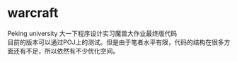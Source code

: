 # warcraft
Peking university 大一下程序设计实习魔兽大作业最终版代码<br>
目前的版本可以通过POJ上的测试。但是由于笔者水平有限，代码的结构在很多方面还有不足，所以依然有不少优化空间。
